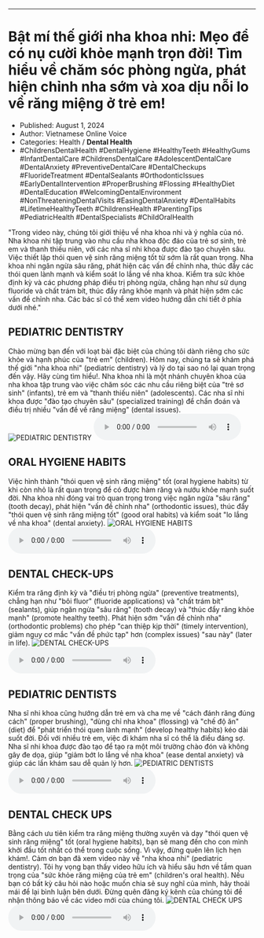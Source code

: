
---

# Bật mí thế giới nha khoa nhi: Mẹo để có nụ cười khỏe mạnh trọn đời! Tìm hiểu về chăm sóc phòng ngừa, phát hiện chỉnh nha sớm và xoa dịu nỗi lo về răng miệng ở trẻ em!

- Published: August 1, 2024
- Author: Vietnamese Online Voice
- Categories: Health / **Dental Health**
- #ChildrensDentalHealth #DentalHygiene #HealthyTeeth #HealthyGums #InfantDentalCare #ChildrensDentalCare #AdolescentDentalCare #DentalAnxiety #PreventiveDentalCare #DentalCheckups #FluorideTreatment #DentalSealants #OrthodonticIssues #EarlyDentalIntervention #ProperBrushing #Flossing #HealthyDiet #DentalEducation #WelcomingDentalEnvironment #NonThreateningDentalVisits #EasingDentalAnxiety #DentalHabits #LifetimeHealthyTeeth #ChildrensHealth #ParentingTips #PediatricHealth #DentalSpecialists #ChildOralHealth

"Trong video này, chúng tôi giới thiệu về nha khoa nhi và ý nghĩa của nó. Nha khoa nhi tập trung vào nhu cầu nha khoa độc đáo của trẻ sơ sinh, trẻ em và thanh thiếu niên, với các nha sĩ nhi khoa được đào tạo chuyên sâu. Việc thiết lập thói quen vệ sinh răng miệng tốt từ sớm là rất quan trọng. Nha khoa nhi ngăn ngừa sâu răng, phát hiện các vấn đề chỉnh nha, thúc đẩy các thói quen lành mạnh và kiểm soát lo lắng về nha khoa. Kiểm tra sức khỏe định kỳ và các phương pháp điều trị phòng ngừa, chẳng hạn như sử dụng fluoride và chất trám bít, thúc đẩy răng khỏe mạnh và phát hiện sớm các vấn đề chỉnh nha. Các bác sĩ có thể xem video hướng dẫn chi tiết ở phía dưới nhé."


## PEDIATRIC DENTISTRY

Chào mừng bạn đến với loạt bài đặc biệt của chúng tôi dành riêng cho sức khỏe và hạnh phúc của "trẻ em" (children). Hôm nay, chúng ta sẽ khám phá thế giới "nha khoa nhi" (pediatric dentistry) và lý do tại sao nó lại quan trọng đến vậy. Hãy cùng tìm hiểu!. Nha khoa nhi là một nhánh chuyên khoa của nha khoa tập trung vào việc chăm sóc các nhu cầu riêng biệt của "trẻ sơ sinh" (infants), trẻ em và "thanh thiếu niên" (adolescents). Các nha sĩ nhi khoa được "đào tạo chuyên sâu" (specialized training) để chẩn đoán và điều trị nhiều "vấn đề về răng miệng" (dental issues).
![PEDIATRIC DENTISTRY](https://http-archiver-apis-production-80.schnworks.com/storage/images/transitions/2024-08-01/transition--7184874332-Montserrat-Medium-673AB7.jpg)
<audio controls>
    <source src="https://http-archiver-apis-production-80.schnworks.com/storage/storage/audio/file-390364634.mp3" type="audio/mpeg">
</audio>



## ORAL HYGIENE HABITS

Việc hình thành "thói quen vệ sinh răng miệng" tốt (oral hygiene habits) từ khi còn nhỏ là rất quan trọng để có được hàm răng và nướu khỏe mạnh suốt đời. Nha khoa nhi đóng vai trò quan trọng trong việc ngăn ngừa "sâu răng" (tooth decay), phát hiện "vấn đề chỉnh nha" (orthodontic issues), thúc đẩy "thói quen vệ sinh răng miệng tốt" (good oral habits) và kiểm soát "lo lắng về nha khoa" (dental anxiety).
![ORAL HYGIENE HABITS](https://http-archiver-apis-production-80.schnworks.com/storage/images/transitions/2024-08-01/transition--17230185167-Montserrat-ExtraBold-303F9F.jpg)
<audio controls>
    <source src="https://http-archiver-apis-production-80.schnworks.com/storage/storage/audio/file-15140042373.mp3" type="audio/mpeg">
</audio>



## DENTAL CHECK-UPS

Kiểm tra răng định kỳ và "điều trị phòng ngừa" (preventive treatments), chẳng hạn như "bôi fluor" (fluoride applications) và "chất trám bít" (sealants), giúp ngăn ngừa "sâu răng" (tooth decay) và "thúc đẩy răng khỏe mạnh" (promote healthy teeth). Phát hiện sớm "vấn đề chỉnh nha" (orthodontic problems) cho phép "can thiệp kịp thời" (timely intervention), giảm nguy cơ mắc "vấn đề phức tạp" hơn (complex issues) "sau này" (later in life).
![DENTAL CHECK-UPS](https://http-archiver-apis-production-80.schnworks.com/storage/images/transitions/2024-08-01/transition-2930875608-Montserrat-SemiBold-7B1FA2.jpg)
<audio controls>
    <source src="https://http-archiver-apis-production-80.schnworks.com/storage/storage/audio/file-15178483193.mp3" type="audio/mpeg">
</audio>



## PEDIATRIC DENTISTS

Nha sĩ nhi khoa cũng hướng dẫn trẻ em và cha mẹ về "cách đánh răng đúng cách" (proper brushing), "dùng chỉ nha khoa" (flossing) và "chế độ ăn" (diet) để "phát triển thói quen lành mạnh" (develop healthy habits) kéo dài suốt đời. Đối với nhiều trẻ em, việc đi khám nha sĩ có thể là điều đáng sợ. Nha sĩ nhi khoa được đào tạo để tạo ra một môi trường chào đón và không gây đe dọa, giúp "giảm bớt lo lắng về nha khoa" (ease dental anxiety) và giúp các lần khám sau dễ quản lý hơn.
![PEDIATRIC DENTISTS](https://http-archiver-apis-production-80.schnworks.com/storage/images/transitions/2024-08-01/transition-7542066248-Montserrat-Regular-4A148C.jpg)
<audio controls>
    <source src="https://http-archiver-apis-production-80.schnworks.com/storage/storage/audio/file-8569117610.mp3" type="audio/mpeg">
</audio>



## DENTAL CHECK UPS

Bằng cách ưu tiên kiểm tra răng miệng thường xuyên và dạy "thói quen vệ sinh răng miệng" tốt (oral hygiene habits), bạn sẽ mang đến cho con mình khởi đầu tốt nhất có thể trong cuộc sống. Vì vậy, đừng quên lên lịch hẹn khám!. Cảm ơn bạn đã xem video này về "nha khoa nhi" (pediatric dentistry). Tôi hy vọng bạn thấy video hữu ích và hiểu sâu hơn về tầm quan trọng của "sức khỏe răng miệng của trẻ em" (children's oral health). Nếu bạn có bất kỳ câu hỏi nào hoặc muốn chia sẻ suy nghĩ của mình, hãy thoải mái để lại bình luận bên dưới. Đừng quên đăng ký kênh của chúng tôi để nhận thông báo về các video mới của chúng tôi.
![DENTAL CHECK UPS](https://http-archiver-apis-production-80.schnworks.com/storage/images/transitions/2024-08-01/transition-38683607260-Montserrat-Regular-1A237E.jpg)
<audio controls>
    <source src="https://http-archiver-apis-production-80.schnworks.com/storage/storage/audio/file-1656708402.mp3" type="audio/mpeg">
</audio>

